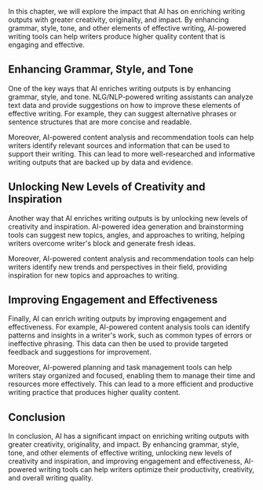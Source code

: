 
In this chapter, we will explore the impact that AI has on enriching writing outputs with greater creativity, originality, and impact. By enhancing grammar, style, tone, and other elements of effective writing, AI-powered writing tools can help writers produce higher quality content that is engaging and effective.

Enhancing Grammar, Style, and Tone
----------------------------------

One of the key ways that AI enriches writing outputs is by enhancing grammar, style, and tone. NLG/NLP-powered writing assistants can analyze text data and provide suggestions on how to improve these elements of effective writing. For example, they can suggest alternative phrases or sentence structures that are more concise and readable.

Moreover, AI-powered content analysis and recommendation tools can help writers identify relevant sources and information that can be used to support their writing. This can lead to more well-researched and informative writing outputs that are backed up by data and evidence.

Unlocking New Levels of Creativity and Inspiration
--------------------------------------------------

Another way that AI enriches writing outputs is by unlocking new levels of creativity and inspiration. AI-powered idea generation and brainstorming tools can suggest new topics, angles, and approaches to writing, helping writers overcome writer's block and generate fresh ideas.

Moreover, AI-powered content analysis and recommendation tools can help writers identify new trends and perspectives in their field, providing inspiration for new topics and approaches to writing.

Improving Engagement and Effectiveness
--------------------------------------

Finally, AI can enrich writing outputs by improving engagement and effectiveness. For example, AI-powered content analysis tools can identify patterns and insights in a writer's work, such as common types of errors or ineffective phrasing. This data can then be used to provide targeted feedback and suggestions for improvement.

Moreover, AI-powered planning and task management tools can help writers stay organized and focused, enabling them to manage their time and resources more effectively. This can lead to a more efficient and productive writing practice that produces higher quality content.

Conclusion
----------

In conclusion, AI has a significant impact on enriching writing outputs with greater creativity, originality, and impact. By enhancing grammar, style, tone, and other elements of effective writing, unlocking new levels of creativity and inspiration, and improving engagement and effectiveness, AI-powered writing tools can help writers optimize their productivity, creativity, and overall writing quality.

